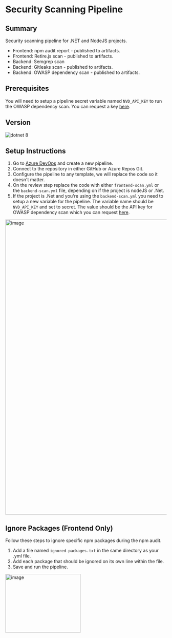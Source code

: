 # Security Scanning Pipeline

## Summary

Security scanning pipeline for .NET and NodeJS projects.
- Frontend: npm audit report - published to artifacts.
- Frontend: Retire.js scan - published to artifacts.
- Backend: Semgrep scan
- Backend: Gitleaks scan - published to artifacts.
- Backend: OWASP dependency scan - published to artifacts.

## Prerequisites

You will need to setup a pipeline secret variable named `NVD_API_KEY` to run the OWASP dependency scan.
You can request a key [here](https://nvd.nist.gov/developers/request-an-api-key).

## Version

![dotnet 8](https://img.shields.io/badge/net8.0-blue.svg)

## Setup Instructions

1. Go to  [Azure DevOps](https://dev.azure.com/tbs-sct/GCExchange/_build) and create a new pipeline.
2. Connect to the repository in either GitHub or Azure Repos Git.
3. Configure the pipeline to any template, we will replace the code so it doesn't matter.
4. On the review step replace the code with either `frontend-scan.yml` or the `backend-scan.yml` file, depending on if the project is nodeJS or .Net.
5. If the project is .Net and you're using the `backend-scan.yml` you need to setup a new variable for the pipeline. The variable name should be `NVD_API_KEY` and set to secret. The value should be the API key for OWASP dependency scan which you can request [here](https://nvd.nist.gov/developers/request-an-api-key).
<img width="722" height="920" alt="image" src="https://github.com/user-attachments/assets/597a1d03-c754-405e-b1bf-5c8db3a8b916" />

## Ignore Packages (Frontend Only)

Follow these steps to ignore specific npm packages during the npm audit.

1. Add a file named `ignored-packages.txt` in the same directory as your .yml file.
2. Add each package that should be ignored on its own line within the file.
3. Save and run the pipeline.
<img width="235" height="183" alt="image" src="https://github.com/user-attachments/assets/c4e223b6-af71-4736-a061-07ce05e1f180" />


